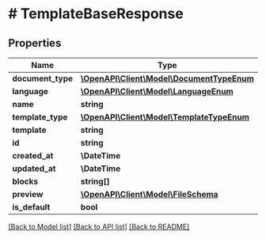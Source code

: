 # # TemplateBaseResponse

## Properties

Name | Type | Description | Notes
------------ | ------------- | ------------- | -------------
**document_type** | [**\OpenAPI\Client\Model\DocumentTypeEnum**](DocumentTypeEnum.md) |  |
**language** | [**\OpenAPI\Client\Model\LanguageEnum**](LanguageEnum.md) |  |
**name** | **string** |  |
**template_type** | [**\OpenAPI\Client\Model\TemplateTypeEnum**](TemplateTypeEnum.md) |  |
**template** | **string** |  |
**id** | **string** |  |
**created_at** | **\DateTime** |  |
**updated_at** | **\DateTime** |  |
**blocks** | **string[]** |  | [optional]
**preview** | [**\OpenAPI\Client\Model\FileSchema**](FileSchema.md) |  | [optional]
**is_default** | **bool** |  |

[[Back to Model list]](../../README.md#models) [[Back to API list]](../../README.md#endpoints) [[Back to README]](../../README.md)
